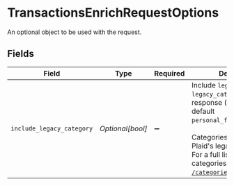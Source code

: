# TransactionsEnrichRequestOptions

An optional object to be used with the request.


## Fields

| Field                                                                                                                                                                                                                                                                                                          | Type                                                                                                                                                                                                                                                                                                           | Required                                                                                                                                                                                                                                                                                                       | Description                                                                                                                                                                                                                                                                                                    |
| -------------------------------------------------------------------------------------------------------------------------------------------------------------------------------------------------------------------------------------------------------------------------------------------------------------- | -------------------------------------------------------------------------------------------------------------------------------------------------------------------------------------------------------------------------------------------------------------------------------------------------------------- | -------------------------------------------------------------------------------------------------------------------------------------------------------------------------------------------------------------------------------------------------------------------------------------------------------------- | -------------------------------------------------------------------------------------------------------------------------------------------------------------------------------------------------------------------------------------------------------------------------------------------------------------- |
| `include_legacy_category`                                                                                                                                                                                                                                                                                      | *Optional[bool]*                                                                                                                                                                                                                                                                                               | :heavy_minus_sign:                                                                                                                                                                                                                                                                                             | Include `legacy_category` and `legacy_category_id` in the response (in addition to the default `personal_finance_category`).<br/><br/>Categories are based on Plaid's legacy taxonomy. For a full list of legacy categories, see [`/categories/get`](https://plaid.com/docs/api/products/transactions/#categoriesget). |